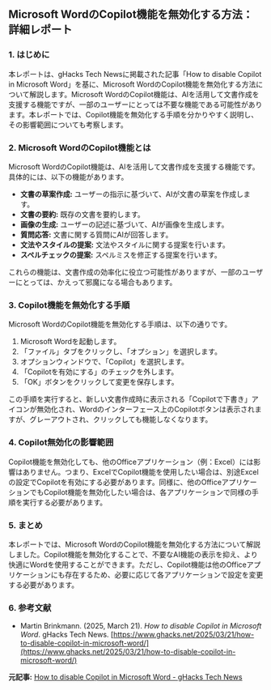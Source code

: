 ## Microsoft WordのCopilot機能を無効化する方法：詳細レポート

### 1. はじめに

本レポートは、gHacks Tech Newsに掲載された記事「How to disable Copilot in Microsoft Word」を基に、Microsoft WordのCopilot機能を無効化する方法について解説します。Microsoft WordのCopilot機能は、AIを活用して文書作成を支援する機能ですが、一部のユーザーにとっては不要な機能である可能性があります。本レポートでは、Copilot機能を無効化する手順を分かりやすく説明し、その影響範囲についても考察します。

### 2. Microsoft WordのCopilot機能とは

Microsoft WordのCopilot機能は、AIを活用して文書作成を支援する機能です。具体的には、以下の機能があります。

* **文書の草案作成:** ユーザーの指示に基づいて、AIが文書の草案を作成します。
* **文書の要約:** 既存の文書を要約します。
* **画像の生成:** ユーザーの記述に基づいて、AIが画像を生成します。
* **質問応答:** 文書に関する質問にAIが回答します。
* **文法やスタイルの提案:** 文法やスタイルに関する提案を行います。
* **スペルチェックの提案:** スペルミスを修正する提案を行います。

これらの機能は、文書作成の効率化に役立つ可能性がありますが、一部のユーザーにとっては、かえって邪魔になる場合もあります。

### 3. Copilot機能を無効化する手順

Microsoft WordのCopilot機能を無効化する手順は、以下の通りです。

1. Microsoft Wordを起動します。
2. 「ファイル」タブをクリックし、「オプション」を選択します。
3. オプションウィンドウで、「Copilot」を選択します。
4. 「Copilotを有効にする」のチェックを外します。
5. 「OK」ボタンをクリックして変更を保存します。

この手順を実行すると、新しい文書作成時に表示される「Copilotで下書き」アイコンが無効化され、Wordのインターフェース上のCopilotボタンは表示されますが、グレーアウトされ、クリックしても機能しなくなります。

### 4. Copilot無効化の影響範囲

Copilot機能を無効化しても、他のOfficeアプリケーション（例：Excel）には影響はありません。つまり、ExcelでCopilot機能を使用したい場合は、別途Excelの設定でCopilotを有効にする必要があります。同様に、他のOfficeアプリケーションでもCopilot機能を無効化したい場合は、各アプリケーションで同様の手順を実行する必要があります。

### 5. まとめ

本レポートでは、Microsoft WordのCopilot機能を無効化する方法について解説しました。Copilot機能を無効化することで、不要なAI機能の表示を抑え、より快適にWordを使用することができます。ただし、Copilot機能は他のOfficeアプリケーションにも存在するため、必要に応じて各アプリケーションで設定を変更する必要があります。

### 6. 参考文献

* Martin Brinkmann. (2025, March 21). *How to disable Copilot in Microsoft Word*. gHacks Tech News. [https://www.ghacks.net/2025/03/21/how-to-disable-copilot-in-microsoft-word/](https://www.ghacks.net/2025/03/21/how-to-disable-copilot-in-microsoft-word/)


**元記事:** [How to disable Copilot in Microsoft Word - gHacks Tech News](https://www.ghacks.net/2025/03/21/how-to-disable-copilot-in-microsoft-word/)
